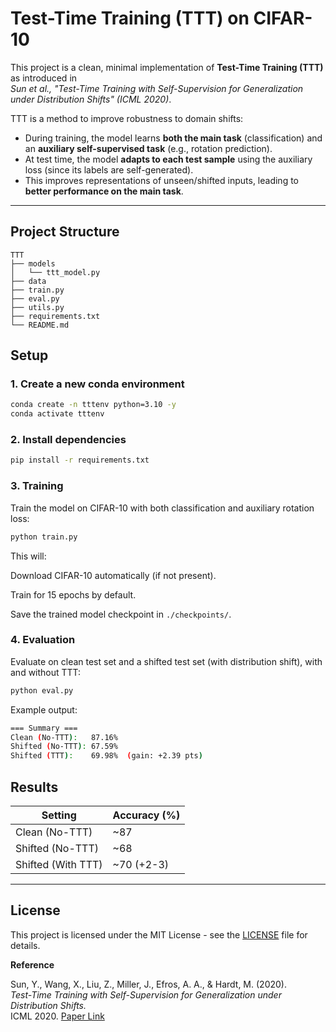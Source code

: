 # Test-Time Training (TTT) on CIFAR-10

This project is a clean, minimal implementation of **Test-Time Training (TTT)** as introduced in  
*Sun et al., "Test-Time Training with Self-Supervision for Generalization under Distribution Shifts" (ICML 2020)*.

TTT is a method to improve robustness to domain shifts:
- During training, the model learns **both the main task** (classification) and an **auxiliary self-supervised task** (e.g., rotation prediction).
- At test time, the model **adapts to each test sample** using the auxiliary loss (since its labels are self-generated).
- This improves representations of unseen/shifted inputs, leading to **better performance on the main task**.


---

## Project Structure
```
TTT
├── models
│   └── ttt_model.py
├── data
├── train.py
├── eval.py
├── utils.py
├── requirements.txt
└── README.md
```


## Setup

### 1. Create a new conda environment
```bash
conda create -n tttenv python=3.10 -y
conda activate tttenv
```

### 2. Install dependencies
```bash
pip install -r requirements.txt
```

### 3. Training
Train the model on CIFAR-10 with both classification and auxiliary rotation loss:
```bash
python train.py
```

This will:

Download CIFAR-10 automatically (if not present).

Train for 15 epochs by default.

Save the trained model checkpoint in `./checkpoints/`.


### 4. Evaluation

Evaluate on clean test set and a shifted test set (with distribution shift), with and without TTT:
```bash
python eval.py
```

Example output:
```bash
=== Summary ===
Clean (No-TTT):   87.16%
Shifted (No-TTT): 67.59%
Shifted (TTT):    69.98%  (gain: +2.39 pts)
```

## Results


| Setting            | Accuracy (%) |
| ------------------ | ------------ |
| Clean (No-TTT)     | \~87         |
| Shifted (No-TTT)   | \~68         |
| Shifted (With TTT) | \~70 (+2-3)  |

---

## License

This project is licensed under the MIT License - see the [LICENSE](LICENSE) file for details.


**Reference**

Sun, Y., Wang, X., Liu, Z., Miller, J., Efros, A. A., & Hardt, M. (2020).  
*Test-Time Training with Self-Supervision for Generalization under Distribution Shifts.*  
ICML 2020. [Paper Link](https://arxiv.org/abs/1909.13231)

